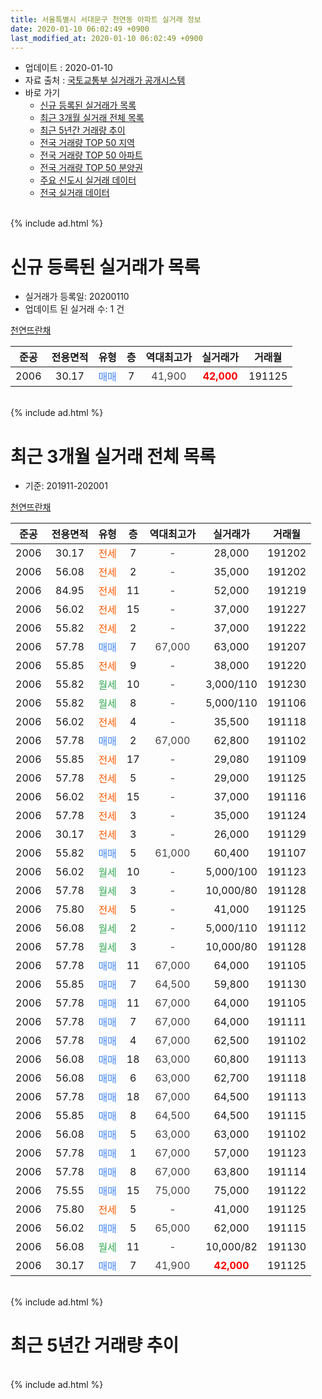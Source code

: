 ```yaml
---
title: 서울특별시 서대문구 천연동 아파트 실거래 정보
date: 2020-01-10 06:02:49 +0900
last_modified_at: 2020-01-10 06:02:49 +0900
---
```


* 업데이트 : 2020-01-10
* 자료 출처 : [국토교통부 실거래가 공개시스템](http://rt.molit.go.kr)
* 바로 가기
    * [신규 등록된 실거래가 목록](#신규-등록된-실거래가-목록)
    * [최근 3개월 실거래 전체 목록](#최근-3개월-실거래-전체-목록)
    * [최근 5년간 거래량 추이](#최근-5년간-거래량-추이)
    * [전국 거래량 TOP 50 지역](https://inasie.github.io/apt-trade-info/최근-3개월-전국에서-가장-거래가-많이-발생한-지역)
    * [전국 거래량 TOP 50 아파트](https://inasie.github.io/apt-trade-info/최근-3개월-전국에서-가장-거래가-많이-발생한-아파트)
    * [전국 거래량 TOP 50 분양권](https://inasie.github.io/apt-trade-info/최근-3개월-전국에서-가장-거래가-많이-발생한-분양권)
    * [주요 신도시 실거래 데이터](https://inasie.github.io/apt-trade-info/주요-신도시)
    * [전국 실거래 데이터](https://inasie.github.io/apt-trade-info/전국)
<br>
{% include ad.html %}
<br>

# 신규 등록된 실거래가 목록
* 실거래가 등록일: 20200110
* 업데이트 된 실거래 수: 1 건


[천연뜨란채](https://search.naver.com/search.naver?query=%EC%84%9C%EC%9A%B8%ED%8A%B9%EB%B3%84%EC%8B%9C+%EC%84%9C%EB%8C%80%EB%AC%B8%EA%B5%AC+%EC%B2%9C%EC%97%B0%EB%8F%99+%EC%B2%9C%EC%97%B0%EB%9C%A8%EB%9E%80%EC%B1%84)

|준공|전용면적|유형|층|역대최고가|실거래가|거래월|
|:---:|:---:|:---:|:---:|:---:|:---:|:---:|
|2006|30.17|<span style="color:#4285f3">매매</span>|7|<span style="color:#444444">41,900</span>|<b><span style="color:#ff0000">42,000</span></b>|191125|


<br>
{% include ad.html %}
<br>

# 최근 3개월 실거래 전체 목록
* 기준: 201911-202001


[천연뜨란채](https://search.naver.com/search.naver?query=%EC%84%9C%EC%9A%B8%ED%8A%B9%EB%B3%84%EC%8B%9C+%EC%84%9C%EB%8C%80%EB%AC%B8%EA%B5%AC+%EC%B2%9C%EC%97%B0%EB%8F%99+%EC%B2%9C%EC%97%B0%EB%9C%A8%EB%9E%80%EC%B1%84)

|준공|전용면적|유형|층|역대최고가|실거래가|거래월|
|:---:|:---:|:---:|:---:|:---:|:---:|:---:|
|2006|30.17|<span style="color:#ff5a00">전세</span>|7|<span style="color:#444444">-</span>|28,000|191202|
|2006|56.08|<span style="color:#ff5a00">전세</span>|2|<span style="color:#444444">-</span>|35,000|191202|
|2006|84.95|<span style="color:#ff5a00">전세</span>|11|<span style="color:#444444">-</span>|52,000|191219|
|2006|56.02|<span style="color:#ff5a00">전세</span>|15|<span style="color:#444444">-</span>|37,000|191227|
|2006|55.82|<span style="color:#ff5a00">전세</span>|2|<span style="color:#444444">-</span>|37,000|191222|
|2006|57.78|<span style="color:#4285f3">매매</span>|7|<span style="color:#444444">67,000</span>|63,000|191207|
|2006|55.85|<span style="color:#ff5a00">전세</span>|9|<span style="color:#444444">-</span>|38,000|191220|
|2006|55.82|<span style="color:#34a853">월세</span>|10|<span style="color:#444444">-</span>|3,000/110|191230|
|2006|55.82|<span style="color:#34a853">월세</span>|8|<span style="color:#444444">-</span>|5,000/110|191106|
|2006|56.02|<span style="color:#ff5a00">전세</span>|4|<span style="color:#444444">-</span>|35,500|191118|
|2006|57.78|<span style="color:#4285f3">매매</span>|2|<span style="color:#444444">67,000</span>|62,800|191102|
|2006|55.85|<span style="color:#ff5a00">전세</span>|17|<span style="color:#444444">-</span>|29,080|191109|
|2006|57.78|<span style="color:#ff5a00">전세</span>|5|<span style="color:#444444">-</span>|29,000|191125|
|2006|56.02|<span style="color:#ff5a00">전세</span>|15|<span style="color:#444444">-</span>|37,000|191116|
|2006|57.78|<span style="color:#ff5a00">전세</span>|3|<span style="color:#444444">-</span>|35,000|191124|
|2006|30.17|<span style="color:#ff5a00">전세</span>|3|<span style="color:#444444">-</span>|26,000|191129|
|2006|55.82|<span style="color:#4285f3">매매</span>|5|<span style="color:#444444">61,000</span>|60,400|191107|
|2006|56.02|<span style="color:#34a853">월세</span>|10|<span style="color:#444444">-</span>|5,000/100|191123|
|2006|57.78|<span style="color:#34a853">월세</span>|3|<span style="color:#444444">-</span>|10,000/80|191128|
|2006|75.80|<span style="color:#ff5a00">전세</span>|5|<span style="color:#444444">-</span>|41,000|191125|
|2006|56.08|<span style="color:#34a853">월세</span>|2|<span style="color:#444444">-</span>|5,000/110|191112|
|2006|57.78|<span style="color:#34a853">월세</span>|3|<span style="color:#444444">-</span>|10,000/80|191128|
|2006|57.78|<span style="color:#4285f3">매매</span>|11|<span style="color:#444444">67,000</span>|64,000|191105|
|2006|55.85|<span style="color:#4285f3">매매</span>|7|<span style="color:#444444">64,500</span>|59,800|191130|
|2006|57.78|<span style="color:#4285f3">매매</span>|11|<span style="color:#444444">67,000</span>|64,000|191105|
|2006|57.78|<span style="color:#4285f3">매매</span>|7|<span style="color:#444444">67,000</span>|64,000|191111|
|2006|57.78|<span style="color:#4285f3">매매</span>|4|<span style="color:#444444">67,000</span>|62,500|191102|
|2006|56.08|<span style="color:#4285f3">매매</span>|18|<span style="color:#444444">63,000</span>|60,800|191113|
|2006|56.08|<span style="color:#4285f3">매매</span>|6|<span style="color:#444444">63,000</span>|62,700|191118|
|2006|57.78|<span style="color:#4285f3">매매</span>|18|<span style="color:#444444">67,000</span>|64,500|191113|
|2006|55.85|<span style="color:#4285f3">매매</span>|8|<span style="color:#444444">64,500</span>|64,500|191115|
|2006|56.08|<span style="color:#4285f3">매매</span>|5|<span style="color:#444444">63,000</span>|63,000|191102|
|2006|57.78|<span style="color:#4285f3">매매</span>|1|<span style="color:#444444">67,000</span>|57,000|191123|
|2006|57.78|<span style="color:#4285f3">매매</span>|8|<span style="color:#444444">67,000</span>|63,800|191114|
|2006|75.55|<span style="color:#4285f3">매매</span>|15|<span style="color:#444444">75,000</span>|75,000|191122|
|2006|75.80|<span style="color:#ff5a00">전세</span>|5|<span style="color:#444444">-</span>|41,000|191125|
|2006|56.02|<span style="color:#4285f3">매매</span>|5|<span style="color:#444444">65,000</span>|62,000|191115|
|2006|56.08|<span style="color:#34a853">월세</span>|11|<span style="color:#444444">-</span>|10,000/82|191130|
|2006|30.17|<span style="color:#4285f3">매매</span>|7|<span style="color:#444444">41,900</span>|<b><span style="color:#ff0000">42,000</span></b>|191125|


<br>
{% include ad.html %}
<br>

# 최근 5년간 거래량 추이


<div style="width:100%;">
    <canvas id="deal_progress" height="200"></canvas>
</div>

<script>
new Chart(document.getElementById("deal_progress"), {
    type: 'line',
    data: {
        labels: ['201501','201502','201503','201504','201505','201506','201507','201508','201509','201510','201511','201512','201601','201602','201603','201604','201605','201606','201607','201608','201609','201610','201611','201612','201701','201702','201703','201704','201705','201706','201707','201708','201709','201710','201711','201712','201801','201802','201803','201804','201805','201806','201807','201808','201809','201810','201811','201812','201901','201902','201903','201904','201905','201906','201907','201908','201909','201910','201911','201912','202001'],
        datasets: [{
            label: '매매',
            pointRadius: 1,
            data: [12, 6, 14, 14, 5, 6, 8, 7, 9, 8, 2, 2, 5, 5, 7, 6, 2, 10, 2, 5, 7, 12, 8, 7, 2, 5, 3, 1, 9, 6, 10, 8, 4, 11, 11, 9, 6, 10, 5, 6, 1, 7, 2, 3, 10, 2, 3, 0, 0, 1, 2, 1, 2, 3, 4, 6, 6, 18, 17, 1, 0],
            borderColor: "rgba(255, 201, 14, 1)",
            backgroundColor: "rgba(255, 201, 14, 0.5)",
            fill: false,
            lineTension: 0
        },{
            label: '전월세',
            pointRadius: 1,
            data: [5, 5, 9, 6, 5, 5, 8, 6, 10, 8, 7, 13, 10, 11, 3, 14, 10, 14, 7, 10, 8, 8, 5, 10, 17, 8, 10, 7, 10, 4, 16, 8, 11, 6, 5, 8, 11, 10, 14, 11, 9, 10, 8, 9, 10, 12, 8, 10, 13, 12, 9, 5, 7, 7, 8, 10, 6, 9, 14, 7, 0],
            borderColor: "rgba(0, 141, 185, 1)",
            backgroundColor: "rgba(0, 141, 185, 0.5)",
            fill: false,
            lineTension: 0
        }
        ]
    },
    options: {
        responsive: true,
        title: {
            display: false
        },
        tooltips: {
            mode: 'index',
            intersect: false
        },
        hover: {
            mode: 'nearest',
            intersect: true
        },
        scales: {
            xAxes: [{
                display: true,
                scaleLabel: {
                    display: true,
                    labelString: '년/월'
                }
            }],
            yAxes: [{
                display: true,
                ticks: {
                    suggestedMin: 0,
                },
                scaleLabel: {
                    display: true,
                    labelString: '실거래 수'
                }
            }]
        }
    }
});

</script>


<br>
{% include ad.html %}
<br>

